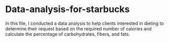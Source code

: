 # Data-analysis-for-starbucks
In this file, I conducted a data analysis to help clients interested in dieting to determine their request based on the required number of calories and calculate the percentage of carbohydrates, fibers, and fats. 
